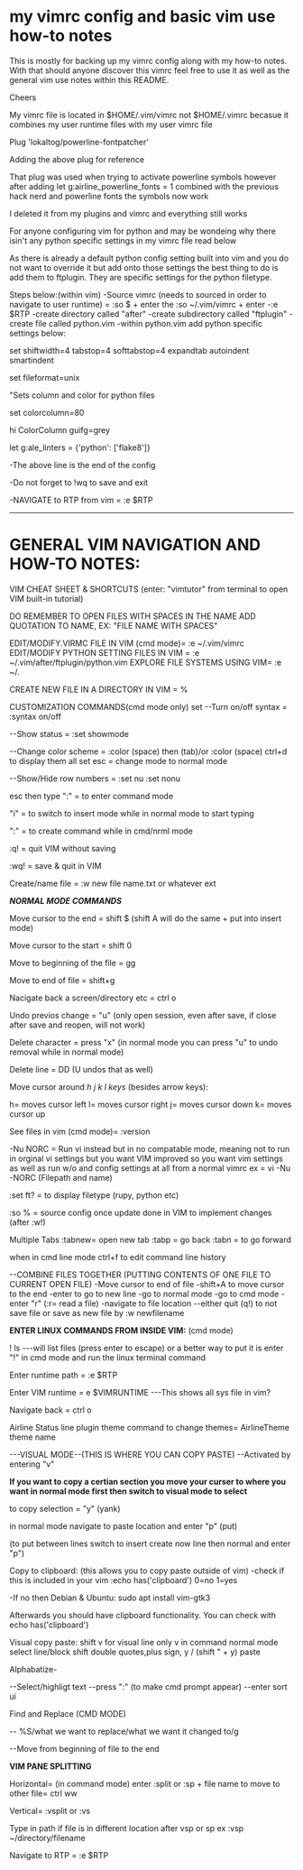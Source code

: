 # my vimrc config and basic vim use how-to notes

This is mostly for backing up my vimrc config along with my how-to notes. 
With that should anyone discover this vimrc feel free to use it as well as the general vim use notes
within this README.

Cheers

My vimrc file is located in $HOME/.vim/vimrc not $HOME/.vimrc becasue it combines
my user runtime files with my user vimrc file

Plug 'lokaltog/powerline-fontpatcher'

Adding the above plug for reference
 
That plug was used when trying to activate powerline symbols however after
adding let g:airline_powerline_fonts = 1 combined with the previous 
hack nerd and powerline fonts the symbols now work

I deleted it from my plugins and vimrc and everything still works

For anyone configuring vim for python and may be wondeing why there isin't any python specific 
settings in my vimrc file read below 

As there is already a default python config setting built into vim and you do
not want to override it but add onto those settings the best thing to do 
is add them to ftplugin. They are specific settings for
the python filetype.

Steps below:(within vim)
-Source vimrc (needs to sourced in order to navigate to user runtime) = :so $ + enter the :so ~/.vim/vimrc + enter
-:e $RTP
-create directory called "after"
-create subdirectory called "ftplugin"
-create file called python.vim
-within python.vim add python specific settings below:

set shiftwidth=4 tabstop=4 softtabstop=4 expandtab autoindent smartindent

set fileformat=unix

"Sets column and color for python files

set colorcolumn=80

hi ColorColumn guifg=grey

let g:ale_linters = {'python': ['flake8']}

-The above line is the end of the config

-Do not forget to !wq to save and exit

-NAVIGATE to RTP from vim = :e $RTP


-----------------------------------------------------------------------

# GENERAL VIM NAVIGATION AND HOW-TO NOTES:


VIM CHEAT SHEET & SHORTCUTS (enter: "vimtutor" from terminal to open VIM 
built-in tutorial)

DO REMEMBER TO OPEN FILES WITH SPACES IN THE NAME ADD QUOTATION TO NAME, EX: "FILE NAME WITH SPACES" 

EDIT/MODIFY.VIRMC FILE IN VIM (cmd mode)= :e ~/.vim/vimrc
EDIT/MODIFY PYTHON SETTING FILES IN VIM = :e ~/.vim/after/ftplugin/python.vim
EXPLORE FILE SYSTEMS USING VIM= :e ~/.

CREATE NEW FILE IN A DIRECTORY IN VIM = %

CUSTOMIZATION COMMANDS(cmd mode only)
set
--Turn on/off syntax = :syntax on/off

--Show status = :set showmode

--Change color scheme = :color (space) then (tab)/or :color (space) ctrl+d to display them all
set
  esc = change mode to normal mode

--Show/Hide row numbers = :set nu :set nonu
 
 esc then type ":" = to enter command mode

 "i" = to switch to insert mode while in normal mode to start typing

 ":" = to create command while in cmd/nrml mode
 
 :q! = quit VIM without saving

 :wq! = save & quit in VIM
 
 Create/name file = :w new file name.txt or whatever ext

***NORMAL MODE COMMANDS***

 Move cursor to the end = shift $ (shift A will do the same + put into insert mode)

 Move cursor to the start = shift 0
 
 Move to beginning of the file = gg

 Move to end of file = shift+g

Nacigate back a screen/directory etc = ctrl o
 
 Undo previos change = "u"  (only open session, even after save, if close after save and reopen, will not work) 
 
 Delete character = press "x" (in normal mode you can press "u" to undo removal while in normal mode)

 Delete line = DD (U undos that as well)

 
 Move cursor around *h j k l keys*  (besides arrow keys):

 h= moves cursor left 
 l= moves cursor right
 j= moves cursor down
 k= moves cursor up 

See files in vim (cmd mode)= :version

-Nu NORC = Run vi instead but in no compatable mode, meaning not to run in orginal vi settings but you want VIM improved so you want vim settings as well as run w/o and config settings at all from a normal vimrc
ex = vi -Nu -NORC (Filepath and name)

:set ft? = to display filetype (rupy, python etc)

:so % = source config once update done in VIM to implement changes (after :w!)

Multiple Tabs
:tabnew= open new tab
:tabp = go back
:tabn = to go forward

when in cmd line mode ctrl+f to edit command line history

--COMBINE FILES TOGETHER (PUTTING CONTENTS OF ONE FILE TO CURRENT OPEN FILE)
-Move cursor to end of file
-shift+A to move cursor to the end
-enter to go to new line
-go to normal mode
-go to cmd mode
-enter "r"  (:r= read a file)
-navigate to file location
--either quit (q!) to not save file or save as new file by :w newfilename

**ENTER LINUX COMMANDS FROM INSIDE VIM:** (cmd mode)

! ls  ---will list files (press enter to escape)
or a better way to put it is enter "!" in cmd mode and run the linux terminal command


Enter runtime path = :e $RTP

Enter VIM runtime = e $VIMRUNTIME ---This shows all sys file in vim?

Navigate back = ctrl o

Airline Status line plugin theme command to change themes= AirlineTheme theme name
 
---VISUAL MODE--(THIS IS WHERE YOU CAN COPY PASTE) --Activated by entering "v"

**If you want to copy a certian section you move your curser to where you want in normal mode first then switch to visual mode to select**

to copy selection = "y" (yank)

in normal mode navigate to paste location and enter "p" (put)

(to put between lines switch to insert create now line then normal and enter "p")

Copy to clipboard: (this allows you to copy paste outside of vim)
-check if this is included in your vim :echo has('clipboard') 0=no 1=yes

-If no then Debian & Ubuntu: sudo apt install vim-gtk3

Afterwards you should have clipboard functionality. You can check with echo has('clipboard')

Visual copy paste:
shift v for visual line
only v in command normal mode
select line/block
shift  double quotes,plus sign, y / (shift " + y)
paste 


Alphabatize-

--Select/highligt text
--press ":" (to make cmd prompt appear)
--enter sort ui

Find and Replace (CMD MODE)

-- %S/what we want to replace/what we want it changed to/g

--Move from beginning of file to the end


**VIM PANE SPLITTING** 

Horizontal= (in command mode) enter :split or :sp + file name
to move to other file= ctrl ww 

Vertical= :vsplit or :vs

Type in path if file is in different location after vsp or sp
ex :vsp ~/directory/filename

Navigate to RTP = :e $RTP




